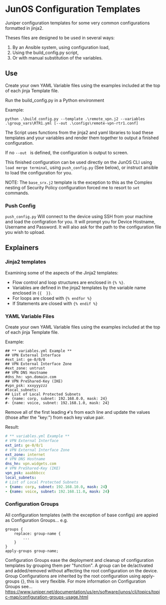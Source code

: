# JunOS Configuration Templates

Juniper configuration templates for some very common configurations formatted in jinja2.

Theses files are designed to be used in several ways:
1. By an Ansible system, using configuration load, 
2. Using the build_config.py script,
3. Or with manual substitution of the variables.

## Use

Create your own YAML Variable files using the examples included at the top of each jinja Template file.

Run the build_config.py in a Python environment 

Example: 

`python .\build_config.py --template .\remote_vpn.j2 --variables .\group_vars\RTR1.yml [--out .\configs\remote-vpn-rtr1.conf]`

The Script uses functions from the jinja2 and yaml libraries to load these templates and your variables and render them together to output a finished configuration.

If no `--out ` is defined, the configuration is output to screen.

This finished configuration can be used directly on the JunOS CLI using `load merge terminal`, using `push_config.py` (See below), or instruct ansible to load the configuration for you.

NOTE: The `base_srx.j2` template is the exception to this as the Complex nesting of Security Policy configuration forced me to resort to `set` commands.

### Push Config
`push_config.py` Will connect to the device using SSH from your machine and load the configration for you. It will prompt you for Device Hostname, Username and Password. It will also ask for the path to the configuration file you wish to upload.

## Explainers

### Jinja2 templates
Examining some of the aspects of the Jinja2 templates:<ul>
    <li>Flow control and loop structures are enclosed in `{% %}`.</li>
    <li>Variables are defined in the jinja2 templates by the variable name enclosed in `{{  }}`.</li>
    <li>For loops are closed with `{% endfor %}`</li>
    <li>If Statements are closed with `{% endif %}`</li></ul>
    
### YAML Variable Files
Create your own YAML Variable files using the examples included at the top of each jinja Template file.

Example:
```
## ** variables.yml Example **
## VPN External Interface
#ext_int: ge-0/0/0
## VPN External Interface Zone
#ext_zone: untrust
## VPN DNS Hostname
#dns_hn: vpn.domain.com
## VPN PreShared-Key (IKE)
#vpn_psk: xxxyyyzzz
#local_subnets:
## List of Local Protected Subnets
#- {name: corp, subnet: 192.168.0.0, mask: 24}
#- {name: voice, subnet: 192.168.1.0, mask: 24}
```

Remove all of the first leading `#`'s from each line and update the values (those after the "key:") from each key value pair.

Result:
```yaml
# ** variables.yml Example **
# VPN External Interface
ext_int: ge-0/0/1
# VPN External Interface Zone
ext_zone: internet
# VPN DNS Hostname
dns_hn: vpn.widgets.com
# VPN PreShared-Key (IKE)
vpn_psk: aaabbbccc
local_subnets:
# List of Local Protected Subnets
- {name: corp, subnet: 192.168.10.0, mask: 24}
- {name: voice, subnet: 192.168.11.0, mask: 24}
```


### Configuration Groups
All configuration templates (with the exception of base configs) are appied as Configuration Groups...
e.g. 
```
groups {
    replace: group-name {
        ...
    }
}
apply-groups group-name;
```
Configuration Groups ease the deployment and cleanup of configuration templates by grouping them per "function". 
A group can be de/activated and added/removed without affecting the root configuration on the device.
Group Configurations are inherited by the root configuration using apply-groups {}, this is very flexible.
For more information on Configuration Groups see... https://www.juniper.net/documentation/us/en/software/junos/cli/topics/topic-map/configuration-groups-usage.html
